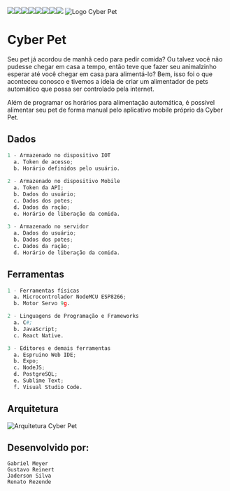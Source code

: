  [![](https://sourcerer.io/fame/GHMeyer0/Cyber-Pet/Mobile/images/0)](https://sourcerer.io/fame/GHMeyer0/Cyber-Pet/Mobile/links/0)[![](https://sourcerer.io/fame/GHMeyer0/Cyber-Pet/Mobile/images/1)](https://sourcerer.io/fame/GHMeyer0/Cyber-Pet/Mobile/links/1)[![](https://sourcerer.io/fame/GHMeyer0/Cyber-Pet/Mobile/images/2)](https://sourcerer.io/fame/GHMeyer0/Cyber-Pet/Mobile/links/2)[![](https://sourcerer.io/fame/GHMeyer0/Cyber-Pet/Mobile/images/3)](https://sourcerer.io/fame/GHMeyer0/Cyber-Pet/Mobile/links/3)[![](https://sourcerer.io/fame/GHMeyer0/Cyber-Pet/Mobile/images/4)](https://sourcerer.io/fame/GHMeyer0/Cyber-Pet/Mobile/links/4)[![](https://sourcerer.io/fame/GHMeyer0/Cyber-Pet/Mobile/images/5)](https://sourcerer.io/fame/GHMeyer0/Cyber-Pet/Mobile/links/5)[![](https://sourcerer.io/fame/GHMeyer0/Cyber-Pet/Mobile/images/6)](https://sourcerer.io/fame/GHMeyer0/Cyber-Pet/Mobile/links/6)[![](https://sourcerer.io/fame/GHMeyer0/Cyber-Pet/Mobile/images/7)](https://sourcerer.io/fame/GHMeyer0/Cyber-Pet/Mobile/links/7)
 ![Logo Cyber Pet](https://i.imgur.com/A1hTRro.png)
 
 
 # Cyber Pet

Seu pet já acordou de manhã cedo para pedir comida? Ou talvez você não pudesse chegar em casa a tempo, então teve que fazer seu animalzinho esperar até você chegar em casa para alimentá-lo? Bem, isso foi o que aconteceu conosco e tivemos a ideia de criar um alimentador de pets automático que possa ser controlado pela internet.

Além de programar os horários para alimentação automática, é possível alimentar seu pet de forma manual pelo aplicativo mobile próprio da Cyber Pet.


## Dados
```python
1 - Armazenado no dispositivo IOT
  a. Token de acesso;
  b. Horário definidos pelo usuário.
	
2 - Armazenado no dispositivo Mobile
  a. Token da API;
  b. Dados do usuário;
  c. Dados dos potes;
  d. Dados da ração;
  e. Horário de liberação da comida.
	
3 - Armazenado no servidor
  a. Dados do usuário;
  b. Dados dos potes;
  c. Dados da ração;
  d. Horário de liberação da comida.
```

## Ferramentas
```python
1 - Ferramentas físicas
  a. Microcontrolador NodeMCU ESP8266;
  b. Motor Servo 9g.

2 - Linguagens de Programação e Frameworks
  a. C#;
  b. JavaScript;
  c. React Native.

3 - Editores e demais ferramentas
  a. Espruino Web IDE;
  b. Expo;
  c. NodeJS;
  d. PostgreSQL;
  e. Sublime Text;
  f. Visual Studio Code.
```

## Arquitetura

![Arquitetura Cyber Pet](https://i.imgur.com/A2kqQqP.png)

## Desenvolvido por:
```
Gabriel Meyer
Gustavo Reinert
Jaderson Silva
Renato Rezende
```
